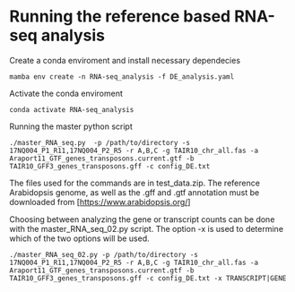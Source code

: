 # Running the reference based RNA-seq analysis

Create a conda enviroment and install necessary dependecies

`mamba env create -n RNA-seq_analysis -f DE_analysis.yaml`

Activate the conda enviroment

`conda activate RNA-seq_analysis`

Running the master python script

`./master_RNA_seq.py  -p /path/to/directory -s 17NQ004_P1_R11,17NQ004_P2_R5 -r A,B,C -g TAIR10_chr_all.fas -a Araport11_GTF_genes_transposons.current.gtf -b TAIR10_GFF3_genes_transposons.gff -c config_DE.txt`

The files used for the commands are in test_data.zip.
The reference Arabidopsis genome, as well as the .gff and .gtf annotation must be downloaded from [https://www.arabidopsis.org/]

Choosing between analyzing the gene or transcript counts can be done with the master_RNA_seq_02.py script.
The option -x is used to determine which of the two options will be used.

`./master_RNA_seq_02.py -p /path/to/directory -s 17NQ004_P1_R11,17NQ004_P2_R5 -r A,B,C -g TAIR10_chr_all.fas -a Araport11_GTF_genes_transposons.current.gtf -b TAIR10_GFF3_genes_transposons.gff -c config_DE.txt -x TRANSCRIPT|GENE`
